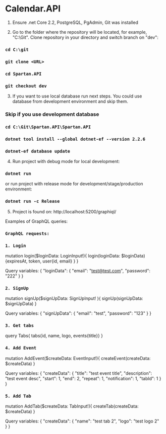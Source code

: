 # Calendar.API

1) Ensure .net Core 2.2, PostgreSQL, PgAdmin, Git was installed

2) Go to the folder where the repository will be located, for example, "C:\Git".
Clone repository in your directory and switch branch on "dev":

### `cd C:\git`
### `git clone <URL>`
### `cd Spartan.API`
### `git checkout dev`

3) If you want to use local database run next steps. You could use database from development environment and skip them.

### Skip if you use development database
### `cd C:\Git\Spartan.API\Spartan.API`
### `dotnet tool install --global dotnet-ef --version 2.2.6`
### `dotnet-ef database update`

4) Run project with debug mode for local development:
### `dotnet run` 
or run project with release mode for development/stage/production environment:
### `dotnet run -c Release`

5) Project is found on: 
http://localhost:5200/graphiql/


Examples of GraphQL queries:

### `GraphQL requests:`

### `1. Login`

mutation login($loginData: LoginInput!){
  login(loginData: $loginData) {expiresAt, token, user{id, email} }
}

Query variables:
{
  "loginData": {
    "email": "test@test.com",
    "password": "222"
  }
}

### `2. SignUp`

mutation signUp($signUpData: SignUpInput! ){
  signUp(signUpData: $signUpData)
}

Query variables:
{
  "signUpData": {
    "email": "test",
    "password": "123"
  }
}

### `3. Get tabs`

query Tabs{
  tabs{id, name, logo, events{title}}
}

### `4. Add Event`

mutation AddEvent($createData: EventInput!){
  createEvent(createData: $createData)
}

Query variables:
{
  "createData": {
    "title": "test event title",
    "description": "test event desc",
    "start": 1,
    "end": 2,
    "repeat": 1,
    "notification": 1,
    "tabId": 1
  }
}

### `5. Add Tab`
mutation AddTab($createData: TabInput!){
  createTab(createData: $createData)
}

Query variables:
{
  "createData": {
    "name": "test tab 2",
    "logo": "test logo 2"    
  }
}













